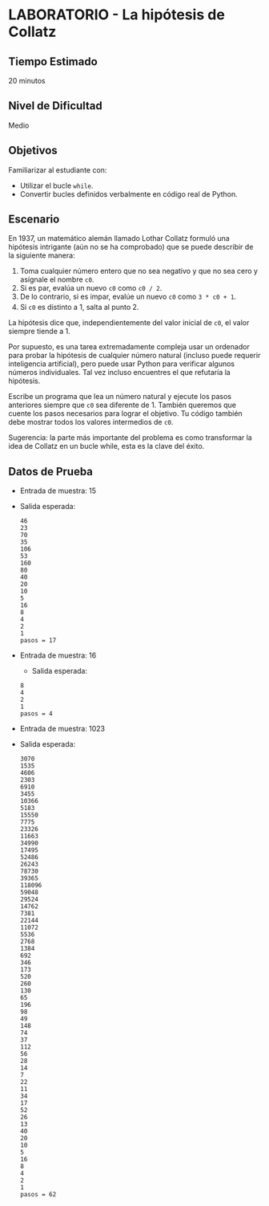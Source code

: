 # LABORATORIO - La hipótesis de Collatz

## Tiempo Estimado

20 minutos

## Nivel de Dificultad

Medio

## Objetivos

Familiarizar al estudiante con:

* Utilizar el bucle `while`.
* Convertir bucles definidos verbalmente en código real de Python.

## Escenario

En 1937, un matemático alemán llamado Lothar Collatz formuló una hipótesis intrigante (aún no se ha comprobado) que se puede describir de la siguiente manera:

1. Toma cualquier número entero que no sea negativo y que no sea cero y asígnale el nombre `c0`.
2. Si es par, evalúa un nuevo `c0` como `c0 / 2`.
3. De lo contrario, si es impar, evalúe un nuevo  `c0` como `3 * c0 + 1`.
4. Si `c0` es distinto a 1, salta al punto 2.

La hipótesis dice que, independientemente del valor inicial de `c0`, el valor siempre tiende a 1.

Por supuesto, es una tarea extremadamente compleja usar un ordenador para probar la hipótesis de cualquier número natural (incluso puede requerir inteligencia artificial), pero puede usar Python para verificar algunos números individuales. Tal vez incluso encuentres el que refutaría la hipótesis.

Escribe un programa que lea un número natural y ejecute los pasos anteriores siempre que `c0` sea diferente de 1. También queremos que cuente los pasos necesarios para lograr el objetivo. Tu código también debe mostrar todos los valores intermedios de `c0`.

Sugerencia: la parte más importante del problema es como transformar la idea de Collatz en un bucle while, esta es la clave del éxito.

## Datos de Prueba

* Entrada de muestra: 15
* Salida esperada:
    ```
    46
    23
    70
    35
    106
    53
    160
    80
    40
    20
    10
    5
    16
    8
    4
    2
    1
    pasos = 17
    ```
* Entrada de muestra: 16
    * Salida esperada:
    ```
    8
    4
    2
    1
    pasos = 4
    ```

* Entrada de muestra: 1023
* Salida esperada:

    ```
    3070
    1535
    4606
    2303
    6910
    3455
    10366
    5183
    15550
    7775
    23326
    11663
    34990
    17495
    52486
    26243
    78730
    39365
    118096
    59048
    29524
    14762
    7381
    22144
    11072
    5536
    2768
    1384
    692
    346
    173
    520
    260
    130
    65
    196
    98
    49
    148
    74
    37
    112
    56
    28
    14
    7
    22
    11
    34
    17
    52
    26
    13
    40
    20
    10
    5
    16
    8
    4
    2
    1
    pasos = 62
    ```